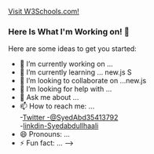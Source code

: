 <a href="https://syedabdullahali.github.io/name-animation/" target="__blank">Visit W3Schools.com!</a>





### Here Is What I'm Working on! 👋



Here are some ideas to get you started:

- 🔭 I’m currently working on ...
- 🌱 I’m currently learning ... new.js S
- 👯 I’m looking to collaborate on ...new.js
- 🤔 I’m looking for help with ...
- 💬 Ask me about ...
- 📫 How to reach me: ...<br> 	-[Twitter -@SyedAbd35413792](https://twitter.com/SyedAbd35413792) <br>    -[linkdin-Syedabdullhaali](https://www.linkedin.com/in/syed-abdullah-ali-7915b3222/)
- 😄 Pronouns: ...
- ⚡ Fun fact: ...
-->
